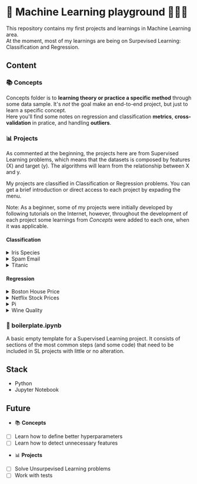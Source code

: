 # 🤖 Machine Learning playground 🤹🏼‍♀️

This repository contains my first projects and learnings in Machine Learning area. <br>
At the moment, most of my learnings are being on Surpevised Learning: Classification and Regression.

## Content

### 📚 Concepts
Concepts folder is to **learning theory or practice a specific method** through some data sample. 
It's *not* the goal make an end-to-end project, but just to learn a specific concept. <br>
Here you'll find some notes on regression and classification **metrics**, **cross-validation** in pratice, and handling **outliers**.

### 📊 Projects
As commented at the beginning, the projects here are from Supervised Learning problems, which means that the datasets is composed by features (X) and target (y).
The algorithms will learn from the relationship between X and y.

My projects are classified in Classification or Regression problems. You can get a brief introduction or direct access to each project by expading the menu. <br>

Note: As a beginner, some of my projects were initially developed by following tutorials on the Internet, however, throughout the development of each project some 
learnings from *Concepts* were added to each one, when it was applicable.

#### Classification

<details>
<summary> Iris Species </summary>

<br>
💐 <a href="https://github.com/gabrielatrindade/ml-playground/tree/master/projects/iris_species">Iris Species project</a>
have the aim to <b>classify iris flowers among three species</b> (setosa, versicolor, or virginica) from the variables: 
sepal length, sepal width, peta length, petal width. Each class (species) has 50 observations, i.e. there are 50 records for setosa, 
50 for versicolor and 50 for virginica. But, as some outliers were identified (4) in this project, they were removed, reducing the observations and turning 
the dataset into an imbalanced one. One important question to make is: Would it really be necessary to remove these outliers?

#### Dataset
- Independent variables: sepal length, sepal width, peta length, petal width.
- Dependent variable: target (iris species)

The dataset was provided by sklearn.datasets.
<hr>

</details>

<details>
<summary> Spam Email </summary>
test
</details>

<details>
<summary> Titanic </summary>
test
</details>

#### Regression

<details>
<summary> Boston House Price </summary>
Boston House Price
</details>

<details>
<summary> Netflix Stock Prices </summary>
test
</details>

<details>
<summary> Pi </summary>
test
</details>

<details>
<summary> Wine Quality </summary>
test
</details>

### 📝 boilerplate.ipynb
A basic empty template for a Supervised Learning project. 
It consists of sections of the most common steps (and some code) that need to be included in SL projects with little or no alteration.

## Stack
- Python
- Jupyter Notebook

## Future

- 📚 **Concepts**
- [ ] Learn how to define better hyperparameters
- [ ] Learn how to detect unnecessary features

- 📊 **Projects**
- [ ] Solve Unsurpevised Learning problems
- [ ] Work with tests

